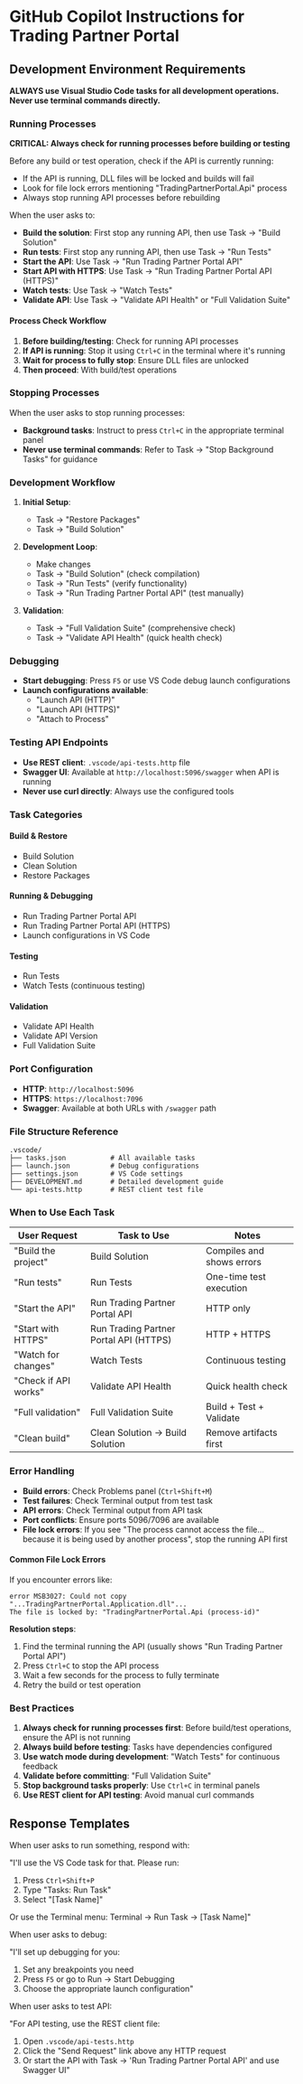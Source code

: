 # GitHub Copilot Instructions for Trading Partner Portal

## Development Environment Requirements

**ALWAYS use Visual Studio Code tasks for all development operations. Never use terminal commands directly.**

### Running Processes

**CRITICAL: Always check for running processes before building or testing**

Before any build or test operation, check if the API is currently running:

- If the API is running, DLL files will be locked and builds will fail
- Look for file lock errors mentioning "TradingPartnerPortal.Api" process
- Always stop running API processes before rebuilding

When the user asks to:

- **Build the solution**: First stop any running API, then use Task → "Build Solution"
- **Run tests**: First stop any running API, then use Task → "Run Tests"
- **Start the API**: Use Task → "Run Trading Partner Portal API"
- **Start API with HTTPS**: Use Task → "Run Trading Partner Portal API (HTTPS)"
- **Watch tests**: Use Task → "Watch Tests"
- **Validate API**: Use Task → "Validate API Health" or "Full Validation Suite"

#### Process Check Workflow

1. **Before building/testing**: Check for running API processes
2. **If API is running**: Stop it using `Ctrl+C` in the terminal where it's running
3. **Wait for process to fully stop**: Ensure DLL files are unlocked
4. **Then proceed**: With build/test operations

### Stopping Processes

When the user asks to stop running processes:

- **Background tasks**: Instruct to press `Ctrl+C` in the appropriate terminal panel
- **Never use terminal commands**: Refer to Task → "Stop Background Tasks" for guidance

### Development Workflow

1. **Initial Setup**:
   - Task → "Restore Packages"
   - Task → "Build Solution"

2. **Development Loop**:
   - Make changes
   - Task → "Build Solution" (check compilation)
   - Task → "Run Tests" (verify functionality)
   - Task → "Run Trading Partner Portal API" (test manually)

3. **Validation**:
   - Task → "Full Validation Suite" (comprehensive check)
   - Task → "Validate API Health" (quick health check)

### Debugging

- **Start debugging**: Press `F5` or use VS Code debug launch configurations
- **Launch configurations available**:
  - "Launch API (HTTP)"
  - "Launch API (HTTPS)"
  - "Attach to Process"

### Testing API Endpoints

- **Use REST client**: `.vscode/api-tests.http` file
- **Swagger UI**: Available at `http://localhost:5096/swagger` when API is running
- **Never use curl directly**: Always use the configured tools

### Task Categories

#### Build & Restore

- Build Solution
- Clean Solution  
- Restore Packages

#### Running & Debugging

- Run Trading Partner Portal API
- Run Trading Partner Portal API (HTTPS)
- Launch configurations in VS Code

#### Testing

- Run Tests
- Watch Tests (continuous testing)

#### Validation

- Validate API Health
- Validate API Version
- Full Validation Suite

### Port Configuration

- **HTTP**: `http://localhost:5096`
- **HTTPS**: `https://localhost:7096`
- **Swagger**: Available at both URLs with `/swagger` path

### File Structure Reference

```
.vscode/
├── tasks.json           # All available tasks
├── launch.json          # Debug configurations
├── settings.json        # VS Code settings
├── DEVELOPMENT.md       # Detailed development guide
└── api-tests.http       # REST client test file
```

### When to Use Each Task

| User Request | Task to Use | Notes |
|--------------|-------------|-------|
| "Build the project" | Build Solution | Compiles and shows errors |
| "Run tests" | Run Tests | One-time test execution |
| "Start the API" | Run Trading Partner Portal API | HTTP only |
| "Start with HTTPS" | Run Trading Partner Portal API (HTTPS) | HTTP + HTTPS |
| "Watch for changes" | Watch Tests | Continuous testing |
| "Check if API works" | Validate API Health | Quick health check |
| "Full validation" | Full Validation Suite | Build + Test + Validate |
| "Clean build" | Clean Solution → Build Solution | Remove artifacts first |

### Error Handling

- **Build errors**: Check Problems panel (`Ctrl+Shift+M`)
- **Test failures**: Check Terminal output from test task
- **API errors**: Check Terminal output from API task
- **Port conflicts**: Ensure ports 5096/7096 are available
- **File lock errors**: If you see "The process cannot access the file... because it is being used by another process", stop the running API first

#### Common File Lock Errors

If you encounter errors like:

```
error MSB3027: Could not copy "...TradingPartnerPortal.Application.dll"... 
The file is locked by: "TradingPartnerPortal.Api (process-id)"
```

**Resolution steps**:

1. Find the terminal running the API (usually shows "Run Trading Partner Portal API")
2. Press `Ctrl+C` to stop the API process
3. Wait a few seconds for the process to fully terminate
4. Retry the build or test operation

### Best Practices

1. **Always check for running processes first**: Before build/test operations, ensure the API is not running
2. **Always build before testing**: Tasks have dependencies configured
3. **Use watch mode during development**: "Watch Tests" for continuous feedback
4. **Validate before committing**: "Full Validation Suite"
5. **Stop background tasks properly**: Use `Ctrl+C` in terminal panels
6. **Use REST client for API testing**: Avoid manual curl commands

## Response Templates

When user asks to run something, respond with:

"I'll use the VS Code task for that. Please run:

1. Press `Ctrl+Shift+P`
2. Type "Tasks: Run Task"
3. Select "[Task Name]"

Or use the Terminal menu: Terminal → Run Task → [Task Name]"

When user asks to debug:

"I'll set up debugging for you:

1. Set any breakpoints you need
2. Press `F5` or go to Run → Start Debugging
3. Choose the appropriate launch configuration"

When user asks to test API:

"For API testing, use the REST client file:

1. Open `.vscode/api-tests.http`
2. Click the "Send Request" link above any HTTP request
3. Or start the API with Task → 'Run Trading Partner Portal API' and use Swagger UI"
